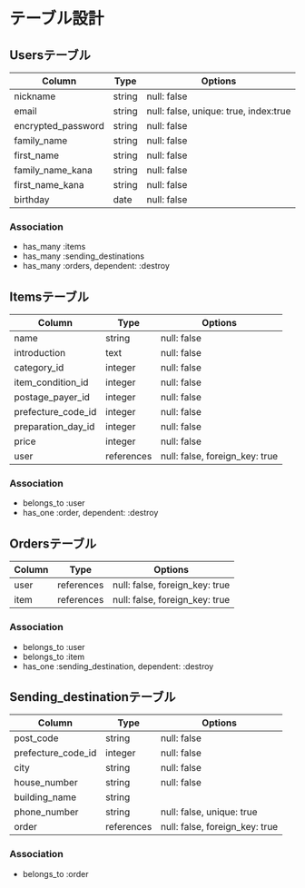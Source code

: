 # テーブル設計

## Usersテーブル

| Column             | Type          | Options                               |
| ------------------ | ------------- | ------------------------------------- |
| nickname           | string        | null: false                           |
| email              | string        | null: false, unique: true, index:true |
| encrypted_password | string        | null: false                           |
| family_name        | string        | null: false                           |
| first_name         | string        | null: false                           |
| family_name_kana   | string        | null: false                           |
| first_name_kana    | string        | null: false                           |
| birthday           | date          | null: false                           |

### Association

- has_many :items 
- has_many :sending_destinations
- has_many :orders, dependent: :destroy


## Itemsテーブル

| Column             | Type       | Options                        |
| ------------------ | ---------- | ------------------------------ |
| name               | string     | null: false                    |
| introduction       | text       | null: false                    |
| category_id        | integer    | null: false                    |
| item_condition_id  | integer    | null: false                    |
| postage_payer_id   | integer    | null: false                    |
| prefecture_code_id | integer    | null: false                    |
| preparation_day_id | integer    | null: false                    |
| price              | integer    | null: false                    |
| user               | references | null: false, foreign_key: true |

### Association
- belongs_to :user
- has_one :order, dependent: :destroy


## Ordersテーブル

| Column | Type       | Options                        |
| ------ | ---------- | ------------------------------ |
| user   | references | null: false, foreign_key: true |
| item   | references | null: false, foreign_key: true |


### Association
- belongs_to :user
- belongs_to :item
- has_one :sending_destination, dependent: :destroy


## Sending_destinationテーブル

| Column             | Type       | Options                        |
| ------------------ | ---------- | ------------------------------ |
| post_code          | string     | null: false                    |
| prefecture_code_id | integer    | null: false                    |
| city               | string     | null: false                    |
| house_number       | string     | null: false                    |
| building_name      | string     |                                |
| phone_number       | string     | null: false, unique: true      |
| order              | references | null: false, foreign_key: true |


### Association
- belongs_to :order